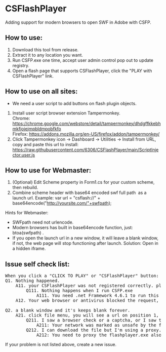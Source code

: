 # CSFlashPlayer
Adding support for modern browsers to open SWF in Adobe with CSFP.

## How to use:

1. Download this tool from release.
2. Extract it to any location you want.
3. Run CSFP.exe one time, accept user admin control pop out to update registry.
4. Open a flash page that supports CSFlashPlayer, click the "PLAY with CSFlashPlayer" link.

## How to use on all sites:

* We need a user script to add buttons on flash plugin objects.

1. Install user script browser extension Tampermonkey.  
   Chrome: https://chrome.google.com/webstore/detail/tampermonkey/dhdgffkkebhmkfjojejmpbldmpobfkfo  
   Firefox: https://addons.mozilla.org/en-US/firefox/addon/tampermonkey/   
2. Click Tampermonkey icon -> Dashboard -> Utilities -> Install from URL, copy and paste this url to install: https://raw.githubusercontent.com/6306/CSFlashPlayer/main/ScriptInjector.user.js

## How to use for Webmaster:

1. (Optional) Edit Scheme property in Form1.cs for your custom scheme, then rebuild.
2. Combine scheme header with base64 encoded swf full path  as a launch url.
Example: var url = "csflash://" + base64encode("http://yoursite.com/"+swfpath);

Hints for Webmaster:
* SWFpath need not urlencode.
* Modern browsers has built in base64encode function, just: btoa(swfpath) .
* If you open the launch url in a new window, it will leave a blank window, if not, the web page will stop functioning after launch. Solution: Open in a hidden iframe.

## Issue self check list:
<pre>
When you click a "CLICK TO PLAY" or "CSFlashPlayer" button:
Q1. Nothing happened.
	A11. your CSFlashPlayer was not registered correctly. please run CSFP.exe to register.
		Q111. Nothing happens when I run CSFP.exe
			A111. You need .net Framework 4.6.1 to run this program.
	A12. Your web browser or antivirus blocked the request, check your browser's application setting or try in another web browser.

Q2. a blank window and it's keeps blank forever.
	A21. click file menu, you will see a url on position 1, carefully type and open it in your web browser to test the file is reachable.
		Q211. I saw a browser check or a captcha, or I saw the check a while ago.
			A211: Your network was marked as unsafe by the firewall, you need to download and play offline, or use a proxy.
		Q212. I can download the file but I'm using a proxy.
			A212: You need to proxy the flashplayer.exe also.                                   
</pre>

If your problem is not listed above, create a new issue.
